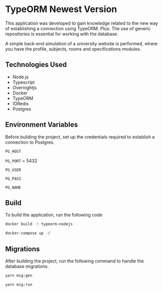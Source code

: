 # TypeORM Newest Version

This application was developed to gain knowledge related to the new way of establishing a connection using TypeORM.
Plus: The use of generic repositories is essential for working with the database.

A simple back-end simulation of a university website is performed, where you have the profile, subjects, rooms and specifications modules.

## Technologies Used

- Node.js
- Typescript
- Overnightjs
- Docker
- TypeORM
- IORedis
- Postgres

## Environment Variables

Before building the project, set up the credentials required to establish a connection to Postgres.

`PG_HOST`

`PG_PORT` = 5432

`PG_USER`

`PG_PASS`

`PG_NAME`
## Build

To build the application, run the following code

```bash
docker build -t typeorm-nodejs
```

```bash
docker-compose up -d
```


## Migrations

After building the project, run the following command to handle the database migrations.

```bash
yarn mig:gen
```

```bash
yarn mig:run
```
